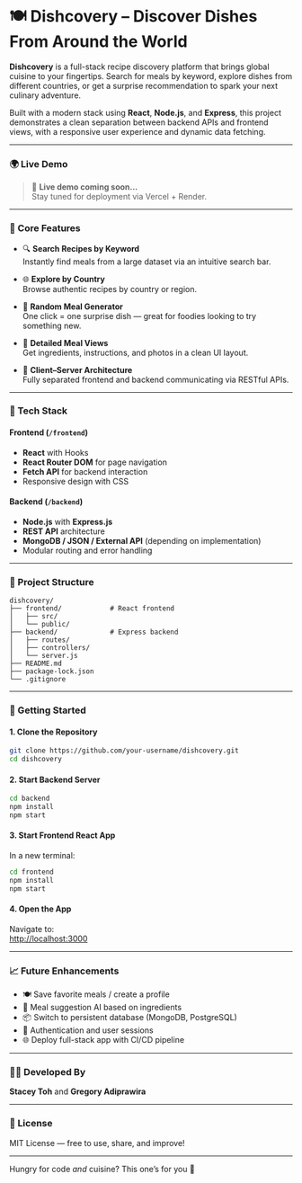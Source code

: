 # 🍽️ Dishcovery – Discover Dishes From Around the World

**Dishcovery** is a full-stack recipe discovery platform that brings global cuisine to your fingertips. Search for meals by keyword, explore dishes from different countries, or get a surprise recommendation to spark your next culinary adventure.

Built with a modern stack using **React**, **Node.js**, and **Express**, this project demonstrates a clean separation between backend APIs and frontend views, with a responsive user experience and dynamic data fetching.

---

### 🌍 Live Demo

> 🚧 **Live demo coming soon...**  
> Stay tuned for deployment via Vercel + Render.

---

### 🧠 Core Features

- 🔍 **Search Recipes by Keyword**  
  Instantly find meals from a large dataset via an intuitive search bar.

- 🌐 **Explore by Country**  
  Browse authentic recipes by country or region.

- 🎲 **Random Meal Generator**  
  One click = one surprise dish — great for foodies looking to try something new.

- 📄 **Detailed Meal Views**  
  Get ingredients, instructions, and photos in a clean UI layout.

- 🧭 **Client–Server Architecture**  
  Fully separated frontend and backend communicating via RESTful APIs.

---

### 🧰 Tech Stack

#### Frontend (`/frontend`)
- **React** with Hooks
- **React Router DOM** for page navigation
- **Fetch API** for backend interaction
- Responsive design with CSS

#### Backend (`/backend`)
- **Node.js** with **Express.js**
- **REST API** architecture
- **MongoDB / JSON / External API** (depending on implementation)
- Modular routing and error handling

---

### 📁 Project Structure

```
dishcovery/
├── frontend/            # React frontend
│   ├── src/
│   └── public/
├── backend/             # Express backend
│   ├── routes/
│   ├── controllers/
│   └── server.js
├── README.md
├── package-lock.json
└── .gitignore
```

---

### 🚀 Getting Started

#### 1. Clone the Repository
```bash
git clone https://github.com/your-username/dishcovery.git
cd dishcovery
```

#### 2. Start Backend Server
```bash
cd backend
npm install
npm start
```

#### 3. Start Frontend React App
In a new terminal:
```bash
cd frontend
npm install
npm start
```

#### 4. Open the App
Navigate to:  
[http://localhost:3000](http://localhost:3000)

---

### 📈 Future Enhancements

- 🍽️ Save favorite meals / create a profile  
- 🧠 Meal suggestion AI based on ingredients  
- 📦 Switch to persistent database (MongoDB, PostgreSQL)  
- 🔐 Authentication and user sessions  
- 🌐 Deploy full-stack app with CI/CD pipeline

---

### 👩‍💻 Developed By

**Stacey Toh**  and **Gregory Adiprawira**

---

### 📜 License

MIT License — free to use, share, and improve!

---

Hungry for code *and* cuisine? This one’s for you 🍜

